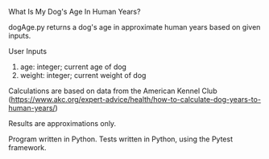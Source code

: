 What Is My Dog's Age In Human Years?

dogAge.py returns a dog's age in approximate human years based on given inputs.

User Inputs
1) age: integer; current age of dog
2) weight: integer; current weight of dog

Calculations are based on data from the American Kennel Club (https://www.akc.org/expert-advice/health/how-to-calculate-dog-years-to-human-years/)

Results are approximations only.

Program written in Python.
Tests written in Python, using the Pytest framework.

